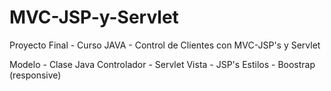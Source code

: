 # MVC-JSP-y-Servlet
 Proyecto Final - Curso JAVA - Control de Clientes con MVC-JSP's y Servlet
 
 Modelo - Clase Java
 Controlador - Servlet
 Vista - JSP's
 Estilos - Boostrap (responsive)
	
